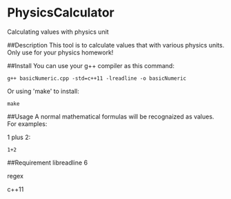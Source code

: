 PhysicsCalculator
====
Calculating values with physics unit

##Description
This tool is to calculate values that with various physics
units. Only use for your physics homework!

##Install
You can use your g++ compiler as this command:

    g++ basicNumeric.cpp -std=c++11 -lreadline -o basicNumeric

Or using 'make' to install:

    make

##Usage
A normal mathematical formulas will be recognaized as values.
For examples:

1 plus 2:

    1+2

##Requirement
libreadline 6

regex

c++11
